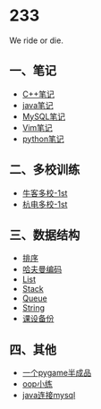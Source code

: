 233
======

We ride or die.
## 一、笔记
* [C++笔记](/笔记/C++笔记.md)
* [java笔记](/笔记/java笔记.md)
* [MySQL笔记](/笔记/MySQL笔记.md)
* [Vim笔记](/笔记/Vim笔记.md)
* [python笔记](/笔记/python笔记.md)

## 二、多校训练
* [牛客多校-1st](/多校训练/2018%20Nowcoder%20Contest%201/Nowcoder%201st.md)
* [杭电多校-1st](/多校训练/2018%20Multi-University%20Contest%201/Multi-University%201st)

## 三、数据结构
* [排序](/Data%20Structure/Sort)
* [哈夫曼编码](/Data%20Structure/HuffmanCoding.cpp)
* [List](/Data%20Structure/List.h)
* [Stack](/Data%20Structure/Stack.h)
* [Queue](/Data%20Structure/Queue.h)
* [String](/Data%20Structure/String.h)
* [课设备份](/Data%20Structure/课设备份)

## 四、其他
* [一个pygame半成品](/其他/一个pygame半成品)
* [oop小练](/其他/oop小练.md)
* [java连接mysql](/其他/java连接mysql)
